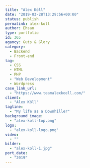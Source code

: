 ```yaml
---
title: "Alex Köll"
date: "2019-03-28T13:29:56+00:00"
status: publish
permalink: alex-koll
author: Ehsan
type: portfolio
id: 365
agancy: Guts & Glory
category:
  - Backend
  - Front-end
tag:
  - CSS
  - HTML
  - PHP
  - "Web Development"
  - Wordpress
case_link_url:
  - "https://www.teamalexkoell.com/"
client:
  - "Alex Köll"
tagline:
  - "My life as a Downhiller"
background_image:
  - "alex-koll-top.png"
logo:
  - "alex-koll-logo.png"
video:
  - ""
bilder:
  - "alex-koll-1.jpg"
port_date:
  - "2019"
---
```

